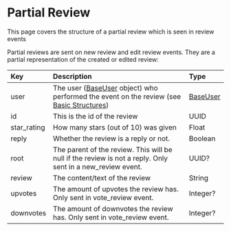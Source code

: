 # Partial Review


This page covers the structure of a partial review which is seen in review events

Partial reviews are sent on new review and edit review events. They are a partial representation of the created or edited review:

| Key | Description | Type |
| :--- | :--- | :--- |
| user | The user ([BaseUser](basic-structures.md#baseuser) object) who performed the event on the review \(see [Basic Structures](basic-structures.md)\) | [BaseUser](basic-structures.md#baseuser) |
| id | This is the id of the review | UUID |
| star\_rating | How many stars \(out of 10\) was given | Float |
| reply | Whether the review is a reply or not. | Boolean |
| root | The parent of the review. This will be null if the review is not a reply. Only sent in a new\_review event. | UUID? |
| review | The content/text of the review | String |
| upvotes | The amount of upvotes the review has. Only sent in vote\_review event. | Integer? |
| downvotes | The amount of downvotes the review has. Only sent in vote\_review event. | Integer? |

